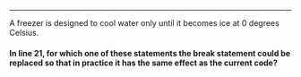 

***

A freezer is designed to cool water only until it becomes ice at 0 degrees Celsius.

#### In line 21, for which one of these statements the break statement could be replaced so that in practice it has the same effect as the current code?